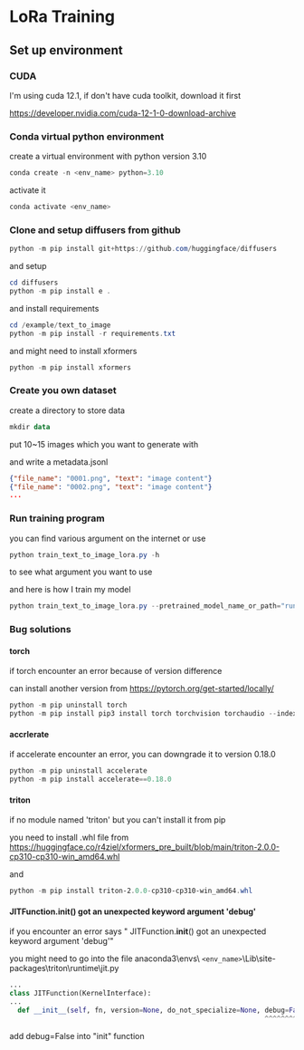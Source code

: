 # LoRa Training

## Set up environment

### CUDA

I'm using cuda 12.1, if don't have cuda toolkit, download it first

https://developer.nvidia.com/cuda-12-1-0-download-archive

### Conda virtual python environment

create a virtual environment with python version 3.10

```powershell
conda create -n <env_name> python=3.10
```

activate it

```powershell
conda activate <env_name>
```

### Clone and setup diffusers from github

```powershell
python -m pip install git+https://github.com/huggingface/diffusers
```

and setup

```powershell
cd diffusers
python -m pip install e .
```

and install requirements

```powershell
cd /example/text_to_image
python -m pip install -r requirements.txt
```

and might need to install xformers

```powershell
python -m pip install xformers
```

### Create you own dataset

create a directory to store data

```powershell
mkdir data
```

put 10~15 images which you want to generate with

and write a metadata.jsonl

```json
{"file_name": "0001.png", "text": "image content"}
{"file_name": "0002.png", "text": "image content"}
...
```

### Run training program

you can find various argument on the internet or use

```powershell
python train_text_to_image_lora.py -h
```

to see what argument you want to use

and here is how I train my model

```powershell
python train_text_to_image_lora.py --pretrained_model_name_or_path="runwayml/stable-diffusion-v1-5" --dataset_name="..\..\data\hamster" --dataloader_num_workers=0 --resolution=512 --center_crop --random_flip --train_batch_size=1 --gradient_accumulation_steps=4 --max_train_steps=240 --learning_rate=1e-04 --max_grad_norm=1 --lr_scheduler="cosine" --lr_warmup_steps=0 --output_dir="..\..\output" --report_to=wandb --use_8bit_adam --adam_beta1=0.9 --adam_weight_decay=1e-2 --validation_prompt="hamster" --seed=1337
```

### Bug solutions

#### torch

if torch encounter an error because of version difference

can install another version from https://pytorch.org/get-started/locally/

```powershell
python -m pip uninstall torch
python -m pip install pip3 install torch torchvision torchaudio --index-url https://download.pytorch.org/whl/cu121
```

#### accrlerate

if accelerate encounter an error, you can downgrade it to version 0.18.0

```powershell
python -m pip uninstall accelerate
python -m pip install accelerate==0.18.0
```

#### triton

if no module named 'triton' but you can't install it from pip

you need to install .whl file from https://huggingface.co/r4ziel/xformers_pre_built/blob/main/triton-2.0.0-cp310-cp310-win_amd64.whl

and

```powershell
python -m pip install triton-2.0.0-cp310-cp310-win_amd64.whl
```

#### JITFunction.__init__() got an unexpected keyword argument 'debug'

if you encounter an error says " JITFunction.__init__() got an unexpected keyword argument 'debug'"

you might need to go into the file anaconda3\envs\ `<env_name>`\Lib\site-packages\triton\runtime\jit.py

```python
...
class JITFunction(KernelInterface):
...
  def __init__(self, fn, version=None, do_not_specialize=None, debug=False):
                                                               ^^^^^^^^^^^

```

add debug=False into "init" function
